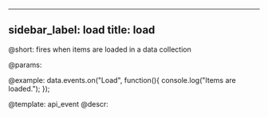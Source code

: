 
---
sidebar_label: load
title: load
---          

@short: fires when items are loaded in a data collection
	
@params:



@example:
data.events.on("Load", function(){
	console.log("Items are loaded.");
});


@template:	api_event
@descr:





	